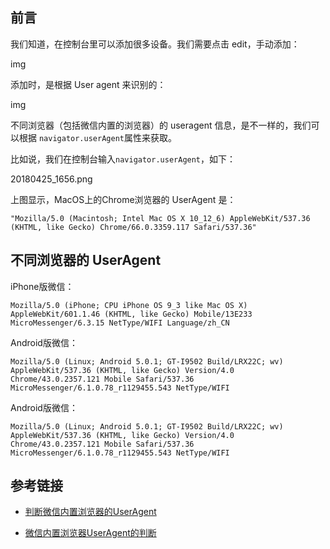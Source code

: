 

## 前言


我们知道，在控制台里可以添加很多设备。我们需要点击 edit，手动添加：

img

添加时，是根据 User agent 来识别的：

img

不同浏览器（包括微信内置的浏览器）的 useragent 信息，是不一样的，我们可以根据 `navigator.userAgent`属性来获取。

比如说，我们在控制台输入`navigator.userAgent`，如下：


20180425_1656.png

上图显示，MacOS上的Chrome浏览器的 UserAgent 是：

```
"Mozilla/5.0 (Macintosh; Intel Mac OS X 10_12_6) AppleWebKit/537.36 (KHTML, like Gecko) Chrome/66.0.3359.117 Safari/537.36"
```



## 不同浏览器的 UserAgent

iPhone版微信：

```
Mozilla/5.0 (iPhone; CPU iPhone OS 9_3 like Mac OS X) AppleWebKit/601.1.46 (KHTML, like Gecko) Mobile/13E233 MicroMessenger/6.3.15 NetType/WIFI Language/zh_CN
```

Android版微信：

```
Mozilla/5.0 (Linux; Android 5.0.1; GT-I9502 Build/LRX22C; wv) AppleWebKit/537.36 (KHTML, like Gecko) Version/4.0 Chrome/43.0.2357.121 Mobile Safari/537.36 MicroMessenger/6.1.0.78_r1129455.543 NetType/WIFI
```






Android版微信：

```
Mozilla/5.0 (Linux; Android 5.0.1; GT-I9502 Build/LRX22C; wv) AppleWebKit/537.36 (KHTML, like Gecko) Version/4.0 Chrome/43.0.2357.121 Mobile Safari/537.36 MicroMessenger/6.1.0.78_r1129455.543 NetType/WIFI
```

## 参考链接

- [判断微信内置浏览器的UserAgent](http://www.cnblogs.com/7z7chn/p/5370352.html)

- [微信内置浏览器UserAgent的判断](https://gist.github.com/wjp2013/fff34c063cf0cf227d65)



